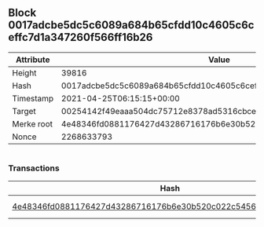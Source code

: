 ## Block 0017adcbe5dc5c6089a684b65cfdd10c4605c6ceffc7d1a347260f566ff16b26

Attribute | Value
--- | ---
Height | 39816
Hash | 0017adcbe5dc5c6089a684b65cfdd10c4605c6ceffc7d1a347260f566ff16b26
Timestamp | 2021-04-25T06:15:15+00:00
Target | 00254142f49eaaa504dc75712e8378ad5316cbcead634704b3734b6271167cc4
Merke root | 4e48346fd0881176427d43286716176b6e30b520c022c54565fdecb01642305e
Nonce | 2268633793

```

```

### Transactions

Hash | Amount
--- | ---
[4e48346fd0881176427d43286716176b6e30b520c022c54565fdecb01642305e](4e48346fd0881176427d43286716176b6e30b520c022c54565fdecb01642305e.md) | 10.00000000 SKEPTI 
